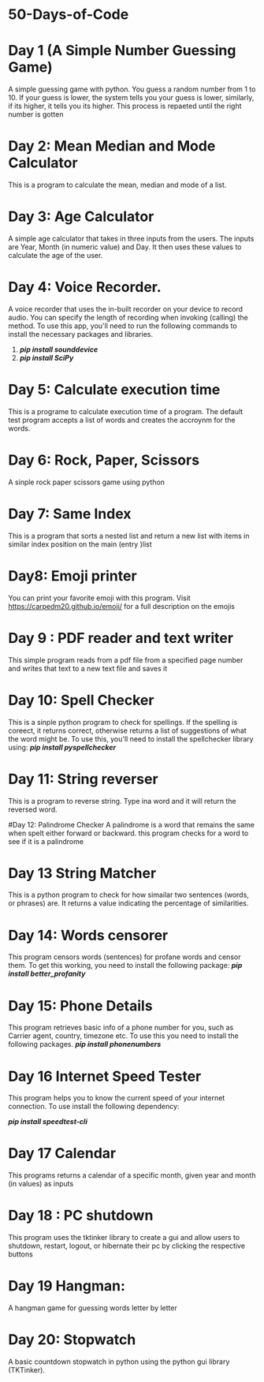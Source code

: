 # 50-Days-of-Code
 # Day 1 (A Simple Number Guessing Game)
 
A simple guessing game with python. You guess a random number from 1 to 10. If your guess is lower, the system tells you your guess is lower, similarly, if its higher, it tells you its higher. This process is repaeted until the right number is gotten

# Day 2: Mean Median and Mode Calculator
This is a program to calculate the mean, median and mode of a list.

# Day 3: Age Calculator
A simple age calculator that takes in three inputs from the users. The inputs are Year, Month (in numeric value) and Day. It then uses these values to calculate the age of the user.

# Day 4: Voice Recorder.
A voice recorder that uses the in-built recorder on your device to record audio. You can specify the length of recording when invoking (calling) the method.
To use this app, you'll need to run the following commands to install the necessary packages and libraries.
1. ***pip install sounddevice***
2. ***pip install SciPy***

# Day 5: Calculate execution time 
This is a programe to calculate execution time of a program. The default test program accepts a list of words and creates the accroynm for the words.

# Day 6: Rock, Paper, Scissors
A sinple rock paper scissors game using python

# Day 7: Same Index
This is a program that sorts a nested list and return a new list with items in similar index position on the main (entry )list

# Day8: Emoji printer

You can print your favorite emoji with this program. Visit https://carpedm20.github.io/emoji/ for a full description on the emojis 

# Day 9 : PDF reader and text writer

This simple program reads from a pdf file from a specified page number and writes that text to a new text file and saves it

# Day 10: Spell Checker

This is a sinple python program to check for spellings. If the spelling is coreect, it returns correct, otherwise returns a list of suggestions of what the word might be. To use this, you'll need to install the spellchecker library using:
***pip install pyspellchecker***

# Day 11: String reverser
This is a program to reverse string. Type ina word and it will return the reversed word.

#Day 12: Palindrome Checker
A palindrome is a word that remains the same when spelt either forward or backward.
this program checks for a word to see if it is a palindrome

# Day 13 String Matcher

This is a python program to check for how simailar two sentences (words, or phrases) are. It returns a value indicating the percentage of similarities.


# Day 14: Words censorer
This program censors words (sentences) for profane words and censor them. To get this working, you need to install the following package:
***pip install better_profanity***


# Day 15: Phone Details

This program retrieves basic info of a phone number for you, such as Carrier agent, country, timezone etc. To use this you need to install the following packages.
***pip install phonenumbers***


# Day 16 Internet Speed Tester
This program helps you to know the current speed of your internet connection. To use install the following dependency:

***pip install speedtest-cli***


# Day 17 Calendar
This programs returns a calendar of a specific month, given year and month (in values) as inputs

# Day 18 : PC shutdown
This program uses the tktinker library to create a gui and allow users to shutdown, restart, logout, or hibernate their pc by clicking the respective buttons

# Day 19 Hangman:
A hangman game for guessing words letter by letter


# Day 20: Stopwatch

A basic countdown stopwatch in python using the python gui library (TKTinker). 
